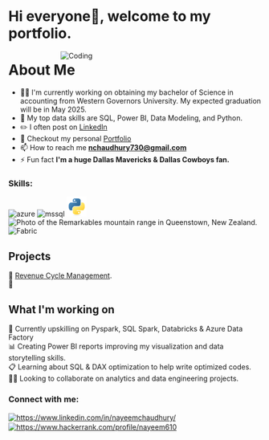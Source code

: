 <h1 align="left">Hi everyone👋, welcome to my portfolio.</h1>

<img align="right" alt="Coding" width="400" src="https://www.guvi.in/blog/wp-content/uploads/2023/01/giphy.gif">

# About Me
- 👨‍💻 I'm currently working on obtaining my bachelor of Science in accounting from Western Governors University. My expected graduation will be in May 2025.  
- 🌱 My top data skills are SQL, Power BI, Data Modeling, and Python. 
- ✏️ I often post on [LinkedIn](https://www.linkedin.com/in/nayeemchaudhury/)
- 👯 Checkout my personal [Portfolio](https://nayeemchaudhury.wixsite.com/dataportfolio)
- 📫 How to reach me **nchaudhury730@gmail.com**
- ⚡ Fun fact **I'm a huge Dallas Mavericks & Dallas Cowboys fan.**


<h3 align="left">Skills:</h3>
<p align="left">  <img src="https://www.vectorlogo.zone/logos/microsoft_azure/microsoft_azure-icon.svg" alt="azure" width="40" height="40"/> </a>  
<img src="https://www.svgrepo.com/show/303229/microsoft-sql-server-logo.svg" alt="mssql" width="40" height="40"/> </a> 
<img src="https://raw.githubusercontent.com/devicons/devicon/master/icons/python/python-original.svg" alt="python" width="40" height="40"/> </a>
<img src="https://upload.wikimedia.org/wikipedia/commons/c/cf/New_Power_BI_Logo.svg" alt="Photo of the Remarkables mountain range in Queenstown, New Zealand." class="GeneratedImage" width="40" height="40"> </a>
<img src="https://static.wikia.nocookie.net/logopedia/images/a/aa/Microsoft_Fabric_2023.svg/revision/latest?cb=20230528223239" alt="Fabric" height="40" width="40"> </a> </p>



## Projects
🔭  [Revenue Cycle Management](https://nayeemchaudhury.wixsite.com/dataportfolio/a-r-performance-analysis). <br>
🌱


## What I'm working on 
📶 Currently upskilling on Pyspark, SQL Spark, Databricks & Azure Data Factory <br>
📊 Creating Power BI reports improving my visualization and data storytelling skills. <br>
📋 Learning about SQL & DAX optimization to help write optimized codes. <br>
👨‍💻 Looking to collaborate on analytics and data engineering projects. 


<h3 align="left">Connect with me:</h3>
<p align="left">
<a href="https://linkedin.com/in/https://www.linkedin.com/in/nayeemchaudhury/" target="blank"><img align="center" src="https://raw.githubusercontent.com/rahuldkjain/github-profile-readme-generator/master/src/images/icons/Social/linked-in-alt.svg" alt="https://www.linkedin.com/in/nayeemchaudhury/" height="30" width="40" /></a> 
<a href="https://www.hackerrank.com/https://www.hackerrank.com/profile/nayeem610" target="blank"><img align="center" src="https://raw.githubusercontent.com/rahuldkjain/github-profile-readme-generator/master/src/images/icons/Social/hackerrank.svg" alt="https://www.hackerrank.com/profile/nayeem610" height="30" width="40" /></a>
</p>

